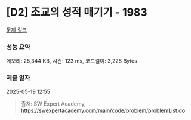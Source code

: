 # [D2] 조교의 성적 매기기 - 1983 

[문제 링크](https://swexpertacademy.com/main/code/problem/problemDetail.do?contestProbId=AV5PwGK6AcIDFAUq) 

### 성능 요약

메모리: 25,344 KB, 시간: 123 ms, 코드길이: 3,228 Bytes

### 제출 일자

2025-05-19 12:55



> 출처: SW Expert Academy, https://swexpertacademy.com/main/code/problem/problemList.do